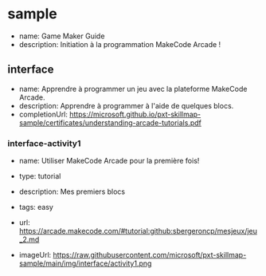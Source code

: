 # sample
* name: Game Maker Guide
* description: Initiation à la programmation MakeCode Arcade !

## interface
* name: Apprendre à programmer un jeu avec la plateforme MakeCode Arcade.
* description: Apprendre à programmer à l'aide de quelques blocs.
* completionUrl: https://microsoft.github.io/pxt-skillmap-sample/certificates/understanding-arcade-tutorials.pdf

### interface-activity1

* name: Utiliser MakeCode Arcade pour la première fois!
* type: tutorial
* description: Mes premiers blocs
* tags: easy

* url: https://arcade.makecode.com/#tutorial:github:sbergeroncp/mesjeux/jeu_2.md
* imageUrl: https://raw.githubusercontent.com/microsoft/pxt-skillmap-sample/main/img/interface/activity1.png

